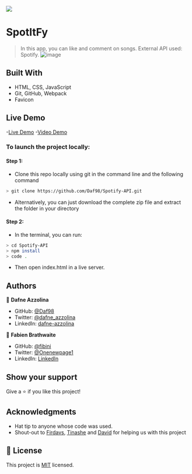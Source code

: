 ![](https://img.shields.io/badge/Microverse-blueviolet)

# SpotItFy
> In this app, you can like and comment on songs. External API used: Spotify.
![image](https://user-images.githubusercontent.com/82343891/175660324-bcba53be-eeef-49b0-8beb-89df68710e24.png)





## Built With

- HTML, CSS, JavaScript
- Git, GitHub, Webpack
- Favicon

## Live Demo

-[Live Demo](https://daf98.github.io/Spotify-API/dist/)
-[Video Demo](https://drive.google.com/file/d/1vt-KZKtVmaC2UfPwM0Kiy59g5I2X7DOw/view?usp=sharing)


### To launch the project locally:
#### Step 1:
- Clone this repo locally using git in the command line and the following command
 ```bash
 > git clone https://github.com/Daf98/Spotify-API.git
 ```
- Alternatively, you can just download the complete zip file and extract the folder in your directory
#### Step 2:
- In the terminal, you can run:
```bash
> cd Spotify-API
> npm install
> code .
```
- Then open index.html in a live server.

## Authors

👤 **Dafne Azzolina**

- GitHub: [@Daf98](https://github.com/Daf98)
- Twitter: [@dafne_azzolina](https://twitter.com/dafne_azzolina)
- LinkedIn: [dafne-azzolina](https://www.linkedin.com/in/dafne-azzolina/)

👤 **Fabien Brathwaite**

- GitHub: [@fibini](https://github.com/fibini)
- Twitter: [@Onenewpage1](https://twitter.com/Onenewpage1)
- LinkedIn: [LinkedIn](https://linkedin.com/in/fabien-brathwaite-91150822a)

## Show your support

Give a ⭐️ if you like this project!

## Acknowledgments

- Hat tip to anyone whose code was used.
- Shout-out to [Firdavs](https://github.com/fed1k), [Tinashe](https://github.com/Draxeytina) and [David](https://github.com/indigodavid/) for helping us with this project

## 📝 License

This project is [MIT](./MIT.md) licensed.
